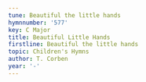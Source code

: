 ```yaml
---
tune: Beautiful the little hands
hymnnumber: '577'
key: C Major
title: Beautiful Little Hands
firstline: Beautiful the little hands
topic: Children's Hymns
author: T. Corben
year: '-'
---
```

